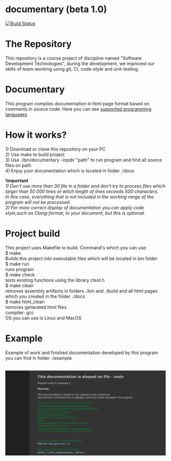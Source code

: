 # documentary (beta 1.0)
[![Build Status](https://travis-ci.org/morozov312/geometry.svg?branch=master)](https://travis-ci.org/github/morozov312/documentary)
# The Repository
This repository is a course project of discipline named "Software Development Technologies", during the development, we improved our skills of team-working using git, CI, code-style and unit-testing.
# Documentary
This program compiles documentation in html page format based on comments in source code. Here you can see  [supported programming languages](https://github.com/morozov312/documentary/wiki)
# How it works?
<p>
1) Download or clone this repository on your PC </br>
2) Use make to build project </br>
3) Use ./bin/documentary -inpdir "path" to run program and find all source files on path </br>
4) Enjoy your documentation which is located in folder ./docs </br>
</p>
<b>!important</b></br>
<i>1) Don't use more than 30 file in a folder and don't try to process files which larger than 
50 000 lines or witch length of lines exceeds 500 characters. </br>
In this case, everything that is not included in the working range of the program will not be processed. </br>
2) For more correct display of documentation you can apply code style,such as Clang-format, to your document, but this is optional.</i>
<h1>Project build</h1>
<p>
This project uses Makefile to build. Command's which you can use: </br>
$ make </br>
Builds this project into executable files which will be located in bin folder </br>
$ make run </br>
runs program </br>
$ make check </br>
tests existing functions using the library ctest.h </br>
$ make clean </br>
removes assembly artifacts in folders ./bin and ./build and all html pages which you created in the folder ./docs </br>
$ make html_clean </br>
removes generated html files </br>
compiler: gcc </br> OS you can use is Linux and MacOS </br>
</p>
<h1>Example</h1>
Example of work and finished documentation developed by this program you can find in folder ./example </br></br> 
<p align="center">
  <img alt="example" src="./img/example.png">
</p>

